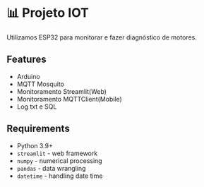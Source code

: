 # 📊 Projeto IOT

Utilizamos ESP32 para monitorar e fazer diagnóstico de motores.

## Features
- Arduino
- MQTT Mosquito
- Monitoramento Streamlit(Web)
- Monitoramento MQTTClient(Mobile)
- Log txt e SQL

## Requirements
- Python 3.9+
- `streamlit` - web framework
- `numpy` - numerical processing
- `pandas` - data wrangling
- `datetime` - handling date time
